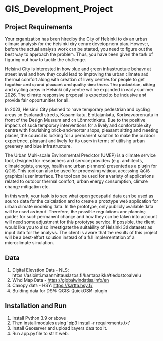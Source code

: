 # GIS_Development_Project

## Project Requirements
Your organization has been hired by the City of Helsinki to do an urban climate analysis for the Helsinki city centre development plan. However, before the actual analysis work can be started, you need to figure out the best way to approach the problem. Thus, you have been given the task of figuring out how to tackle the challenge.

Helsinki City is interested in how blue and green infrastructure behave at street level and how they could lead to improving the urban climate and thermal comfort along with creation of lively centres for people to get together and spend pleasant and quality time there. The pedestrian, sitting and cycling areas in Helsinki city centre will be expanded in early summer 2026. The climate responsive proposal is expected to be inclusive and provide fair opportunities for all.

In 2023, Helsinki City planned to have temporary pedestrian and cycling areas on Esplanadi streets, Kasarmikatu, Erottajankatu, Korkeavuorenkatu in front of the Design Museum and on Lönnrotinkatu. Due to the positive impacts of such temporary interventions for a lively and comfortable city centre with flourishing brick-and-mortar shops, pleasant sitting and meeting places, the council is looking for a permanent solution to make the outdoor experience, pleasant and lively for its users in terms of utilising urban greenery and blue infrastructure.

The Urban Multi-scale Environmental Predictor (UMEP) is a climate service tool, designed for researchers and service providers (e.g. architects, climatologists, energy, health and urban planners) presented as a plugin for QGIS. This tool can also be used for processing without accessing QGIS graphical user interface. The tool can be used for a variety of applications related to outdoor thermal comfort, urban energy consumption, climate change mitigation etc.

In this work, your task is to see what open geospatial data can be used as source data for the calculation and to create a prototype web application for urban climate modeling data. In the prototype, only publicly available data will be used as input. Therefore, the possible regulations and planning guides for such permanent change and how they can be taken into account will need some adjustment for this prototype service. If possible, the client would like you to also investigate the suitability of Helsinki 3d datasets as input data for the analysis. The client is aware that the results of this project will be a best-effort solution instead of a full implementation of a microclimate simulation.

## Data

  1. Digital Elevation Data - NLS: https://asiointi.maanmittauslaitos.fi/karttapaikka/tiedostopalvelu
  2. Wind Map Data - https://globalwindatlas.info/en
  3. Canopy data - HSY: https://kartta.hsy.fi/
  4. Building data for DSM: QGIS: QuickOSM-plugin

## Installation and Run

  1. Install Python 3.9 or above
  2. Then install modules using 'pip3 install -r requirements.txt'
  3. Install Geoserver and upload kayers data too it.
  4. Run app.py file to start web.
